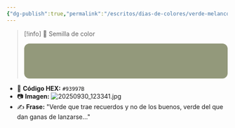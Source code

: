 ```yaml
---
{"dg-publish":true,"permalink":"/escritos/dias-de-colores/verde-melancolico/","tags":["semillas","color"]}
---
```



> [!info] 🌱 Semilla de color
> <div style="width:100%;height:80px;background:#93997b;border-radius:12px;"></div>


- 🎨 **Código HEX:** `#93997B`
- 📷 **Imagen:** ![20250930_123341.jpg](/img/user/20250930_123341.jpg)
- ✍️ **Frase:** "Verde que trae recuerdos y no de los buenos, verde del que dan ganas  de lanzarse..." 

